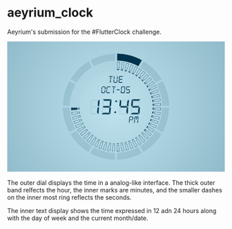 # aeyrium_clock

Aeyrium's submission for the #FlutterClock challenge.

![Screenshot of the Aeyrium Clock](./aeyrium_clock/doc/media/DigitalDial.png)

The outer dial displays the time in a analog-like interface.  The thick outer band relfects the hour, the inner marks are minutes, and the smaller dashes on the inner most ring reflects the seconds.

The inner text display shows the time expressed in 12 adn 24 hours along with the day of week and the current month/date.

